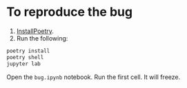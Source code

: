 # To reproduce the bug

1. [InstallPoetry](https://python-poetry.org/docs/#installation).
2. Run the following:

```sh
poetry install
poetry shell
jupyter lab
```

Open the `bug.ipynb` notebook. Run the first cell. It will freeze.